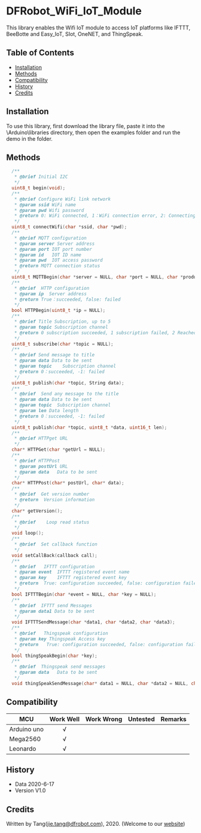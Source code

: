 # DFRobot_WiFi_IoT_Module

This library enables the Wifi IoT module to access IoT platforms like IFTTT, BeeBotte and Easy_IoT, SIot, OneNET, and ThingSpeak.

   
## Table of Contents

* [Installation](#installation)
* [Methods](#methods)
* [Compatibility](#compatibility)
* [History](#history)
* [Credits](#credits)

 
## Installation

To use this library, first download the library file, paste it into the \Arduino\libraries directory, then open the examples folder and run the demo in the folder.

## Methods

```C++
  /**
   * @brief Initial I2C
   */
  uint8_t begin(void);
  /**
   * @brief Configure WiFi link network
   * @param ssid WiFi name
   * @param pwd Wifi password
   * @return 0: WiFi connected, 1：WiFi connection error, 2: Connecting to WiFi
   */
  uint8_t connectWifi(char *ssid, char *pwd);
  /**
   * @brief MQTT configuration
   * @param server Server address
   * @param port IOT port number
   * @param id   IOT ID name
   * @param pwd  IOT access password
   * @return MQTT connection status
   */ 
  uint8_t MQTTBegin(char *server = NULL, char *port = NULL, char *productID  = NULL, char *pwd = NULL, char* deviceID = NULL);
  /**
   * @brief  HTTP configuration                  
   * @param ip  Server address
   * @return True：succeeded, false: failed
   */
  bool HTTPBegin(uint8_t *ip = NULL);
  /**
   * @brief Title Subscription, up to 5
   * @param topic Subscription channel 
   * @return 0 subscription succeeded, 1 subscription failed, 2 Reached subscription upper-limit, 3 subscription started, null None, 5 no subscription object
   */
  uint8_t subscribe(char *topic = NULL);
  /**
   * @brief Send message to title
   * @param data Data to be sent
   * @param topic    Subscription channel 
   * @return 0：succeeded, -1: failed
   */
  uint8_t publish(char *topic, String data);
  /**
   * @brief  Send any message to the title
   * @param data Data to be sent  
   * @param topic  Subscription channel 
   * @param len Data length
   * @return 0：succeeded, -1: failed
   */
  uint8_t publish(char *topic, uint8_t *data, uint16_t len);
  /**
   * @brief HTTPget URL
   */
  char* HTTPGet(char *getUrl = NULL);
  /**
   * @brief HTTPPost
   * @param postUrl URL
   * @param data   Data to be sent
   */
  char* HTTPPost(char* postUrl, char* data);
  /**
   * @brief  Get version number
   * @return  Version information
   */
  char* getVersion();
  /**
   * @brief    Loop read status
   */
  void loop();
  /**
   * @brief  Set callback function
   */
  void setCallBack(callback call);
  /** 
   * @brief   IFTTT configuration
   * @param event  IFTTT registered event name 
   * @param key    IFTTT registered event key
   * @return  True: configuration succeeded, false: configuration failed
   */
  bool IFTTTBegin(char *event = NULL, char *key = NULL);
  /**
   * @brief  IFTTT send Messages 
   * @param data1 Data to be sent 
   */
  void IFTTTSendMessage(char *data1, char *data2, char *data3);
  /**
   * @brief   Thingspeak configuration
   * @param key Thingspeak Access key
   * @return   True: configuration succeeded, false: configuration failed
   */
  bool thingSpeakBegin(char *key);
  /**
   * @brief  Thingspeak send messages
   * @param data   Data to be sent 
   */
  void thingSpeakSendMessage(char* data1 = NULL, char *data2 = NULL, char *data3 = NULL);
```

## Compatibility

MCU                | Work Well    | Work Wrong   | Untested    | Remarks
------------------ | :----------: | :----------: | :---------: | -----
Arduino uno        |      √       |              |             | 
Mega2560           |      √       |              |             | 
Leonardo           |      √       |              |             | 


## History

- Data 2020-6-17
- Version V1.0


## Credits

Written by Tang(jie.tang@dfrobot.com), 2020. (Welcome to our [website](https://www.dfrobot.com/))





